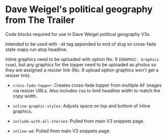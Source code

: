 # Dave Weigel's political geography from The Trailer

Code blocks required for use in Dave Weigel political geography V3s.

Intended to be used with `-d0` tag appended to end of slug so cross-fade state maps run atop headline.

Inline graphics need to be uploaded with option No. 9 (`GRAPHIC: Graphics team`), but any graphics for the topper need to be uploaded as photos so they are assigned a resizer link (No. 9 upload option graphics won't get a resizer link).

- `cross-fade-topper`: Creates cross-fade topper from multiple AF images via resizer URLs. Also includes css to limit headline width to match the copy width.

- `inline-graphic-styles`: Adjusts space on top and bottom of inline graphics.

- `include-with-all-stories`: Pulled from main V3 snippets page.

- `inline-ad`: Pulled from main V3 snippets page.
